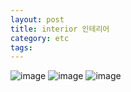 ```yaml
---
layout: post
title: interior 인테리어
category: etc
tags: 
---
```


![image](https://github.com/gunug/gunug.github.io/assets/52345276/229b511c-f3f4-4fe0-9a0c-becde2aef62d)
![image](https://github.com/gunug/gunug.github.io/assets/52345276/2d03f04c-35f9-4bac-a59c-c5e5b9df863f)
![image](https://github.com/gunug/gunug.github.io/assets/52345276/4311f066-418d-47e2-b918-08fbd96f7bbd)
